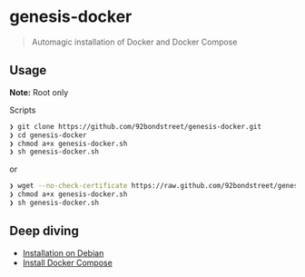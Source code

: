 # genesis-docker

> Automagic installation of Docker and Docker Compose


## Usage

**Note:** Root only

Scripts

```sh
❯ git clone https://github.com/92bondstreet/genesis-docker.git
❯ cd genesis-docker
❯ chmod a+x genesis-docker.sh
❯ sh genesis-docker.sh
```

or

```sh
❯ wget --no-check-certificate https://raw.github.com/92bondstreet/genesis-docker/master/genesis-docker.sh
❯ chmod a+x genesis-docker.sh
❯ sh genesis-docker.sh

```

## Deep diving

* [Installation on Debian](https://docs.docker.com/engine/installation/linux/debian/#/debian-jessie-80-64-bit)
* [Install Docker Compose](https://docs.docker.com/compose/install/)
